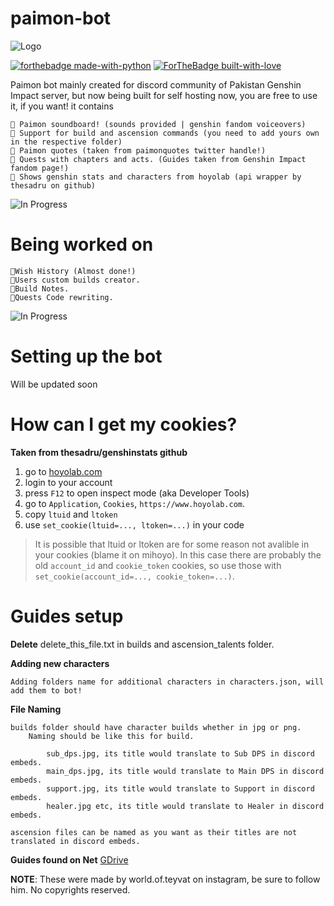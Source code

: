# paimon-bot
 

![Logo](https://github.com/reko-beep/paimon-bot/blob/main/logo.gif?raw=true)

[![forthebadge made-with-python](http://ForTheBadge.com/images/badges/made-with-python.svg)](https://www.python.org/)
[![ForTheBadge built-with-love](http://ForTheBadge.com/images/badges/built-with-love.svg)](https://GitHub.com/reko-beep/)


Paimon bot mainly created for discord community of Pakistan Genshin Impact server, but now being built for self hosting now, you are free to use it, if you want!
it contains

    🔸 Paimon soundboard! (sounds provided | genshin fandom voiceovers)
    🔸 Support for build and ascension commands (you need to add yours own in the respective folder)
    🔸 Paimon quotes (taken from paimonquotes twitter handle!)
    🔸 Quests with chapters and acts. (Guides taken from Genshin Impact fandom page!)    
    🔸 Shows genshin stats and characters from hoyolab (api wrapper by thesadru on github)
 

![In Progress](https://upload-os-bbs.hoyolab.com/upload/2020/09/23/6511331/89fb23928ba8c367e965bc10c5fb1898_5011260784443855780.gif?raw=true)

# Being worked on

    

    🔸Wish History (Almost done!)
    🔸Users custom builds creator. 
    🔸Build Notes. 
    🔸Quests Code rewriting. 
     

![In Progress](https://64.media.tumblr.com/a3fb5c2c2680bb969a50fb5447427e40/9e53aa2b8d88992a-b0/s400x600/f56a7e820a00952b6d8c5545ddc891e47a6ffa9e.gif?raw=true) 
# Setting up the bot

 
  Will be updated soon 
# How can I get my cookies?
**Taken from thesadru/genshinstats github**
1. go to [hoyolab.com](https://www.hoyolab.com/genshin/)
2. login to your account
3. press `F12` to open inspect mode (aka Developer Tools)
4. go to `Application`, `Cookies`, `https://www.hoyolab.com`.
5. copy `ltuid` and `ltoken`
6. use `set_cookie(ltuid=..., ltoken=...)` in your code
> It is possible that ltuid or ltoken are for some reason not avalible in your cookies (blame it on mihoyo).
> In this case there are probably the old `account_id` and `cookie_token` cookies, so use those with `set_cookie(account_id=..., cookie_token=...)`.


# Guides setup

**Delete** delete_this_file.txt in builds and ascension_talents folder.

**Adding new characters**

    Adding folders name for additional characters in characters.json, will add them to bot!

**File Naming**

    builds folder should have character builds whether in jpg or png.
        Naming should be like this for build.

            sub_dps.jpg, its title would translate to Sub DPS in discord embeds.
            main_dps.jpg, its title would translate to Main DPS in discord embeds.
            support.jpg, its title would translate to Support in discord embeds.
            healer.jpg etc, its title would translate to Healer in discord embeds.

    ascension files can be named as you want as their titles are not translated in discord embeds.

 
 
**Guides found on Net**
[GDrive](https://drive.google.com/drive/folders/1482z0uMPGM__NXoThBYboShYEodiXOwT?usp=sharing)

**NOTE**: These were made by world.of.teyvat on instagram, be sure to follow him. No copyrights reserved.
 
